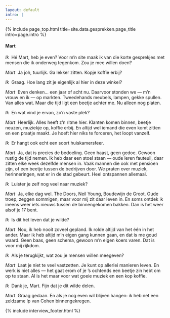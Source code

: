 ```yaml
---
layout: default
intro: |
---
```


{% include page_top.html 
   title=site.data.gesprekken.page_title 
   intro=page.intro 
%}

<div class="custom-section">

<h4>Mart</h4>

<p><em>Ik</em>&nbsp; Hé Mart, heb je even? Voor m’n site maak ik van die korte gesprekjes met mensen die ik onderweg tegenkom. Zou je mee willen doen?</p>

<p><em>Mart</em>&nbsp; Ja joh, tuurlijk. Ga lekker zitten. Kopje koffie erbij?</p>

<p><em>Ik</em>&nbsp; Graag. Hoe lang zit je eigenlijk al hier in deze winkel?</p>

<p><em>Mart</em>&nbsp; Even denken… een jaar of acht nu. Daarvoor stonden we — m’n vrouw en ik — op markten. Tweedehands meubels, lampen, gekke spullen. Van alles wat. Maar die tijd ligt een beetje achter me. Nu alleen nog platen.</p>

<p><em>Ik</em>&nbsp; En wat vind je ervan, zo’n vaste plek?</p>

<p><em>Mart</em>&nbsp; Heerlijk. Alles heeft z’n ritme hier. Klanten komen binnen, beetje neuzen, muziekje op, koffie erbij. En altijd wel iemand die even komt zitten en een praatje maakt. Je hoeft hier niks te forceren, het loopt vanzelf.</p>

<p><em>Ik</em>&nbsp; Er hangt ook echt een soort huiskamersfeer.</p>

<p><em>Mart</em>&nbsp; Ja, dat is precies de bedoeling. Geen haast, geen gedoe. Gewoon rustig de tijd nemen. Ik heb daar een stoel staan — oude leren fauteuil, daar zitten elke week dezelfde mensen in. Vaak mannen die ook met pensioen zijn, of een beetje tussen de bedrijven door. We praten over muziek, herinneringen, wat er in de stad gebeurt. Heel ontspannen allemaal.</p>

<p><em>Ik</em>&nbsp; Luister je zelf nog veel naar muziek?</p>

<p><em>Mart</em>&nbsp; Ja, elke dag wel. The Doors, Neil Young, Boudewijn de Groot. Oude troep, zeggen sommigen, maar voor mij zit daar leven in. En soms ontdek ik ineens weer iets nieuws tussen de binnengekomen bakken. Dan is het weer alsof je 17 bent.</p>

<p><em>Ik</em>&nbsp; Is dit het leven dat je wilde?</p>

<p><em>Mart</em>&nbsp; Nou, ik heb nooit zoveel gepland. Ik rolde altijd van het één in het ander. Maar ik heb altijd m’n eigen gang kunnen gaan, en dat is me goud waard. Geen baas, geen schema, gewoon m’n eigen koers varen. Dat is voor mij rijkdom.</p>

<p><em>Ik</em>&nbsp; Als je terugkijkt, wat zou je mensen willen meegeven?</p>

<p><em>Mart</em>&nbsp; Laat je niet te veel vastzetten. Je kunt op allerlei manieren leven. En werk is niet alles — het gaat erom of je ’s ochtends een beetje zin hebt om op te staan. Al is het maar voor wat goeie muziek en een kop koffie.</p>

<p><em>Ik</em>&nbsp; Dank je, Mart. Fijn dat je dit wilde delen.</p>

<p><em>Mart</em>&nbsp; Graag gedaan. En als je nog even wil blijven hangen: ik heb net een zeldzame lp van Cohen binnengekregen.</p>

{% include interview_footer.html %}
  
</div>

